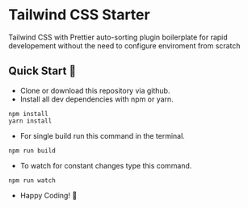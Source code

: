 # **Tailwind CSS Starter**

Tailwind CSS with Prettier auto-sorting plugin boilerplate
for rapid developement without the need to configure enviroment from scratch

## **Quick Start 🏁**

-   Clone or download this repository via github.
-   Install all dev dependencies with npm or yarn.

```npm
npm install
yarn install
```

-   For single build run this command in the terminal.

```npm
npm run build
```

-   To watch for constant changes type this command.

```npm
npm run watch
```

-   Happy Coding! 🍺
